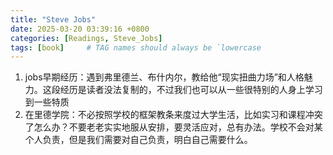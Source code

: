 ```yaml
---
title: "Steve Jobs"
date: 2025-03-20 03:39:16 +0800
categories: [Readings, Steve_Jobs]
tags: [book]     # TAG names should always be `lowercase
---
```


1. jobs早期经历：遇到弗里德兰、布什内尔，教给他“现实扭曲力场”和人格魅力。这段经历是读者没法复制的，不过我们也可以从一些很特别的人身上学习到一些特质
2. 在里德学院：不必按照学校的框架教条来度过大学生活，比如实习和课程冲突了怎么办？不要老老实实地服从安排，要灵活应对，总有办法。学校不会对某个人负责，但是我们需要对自己负责，明白自己需要什么。
